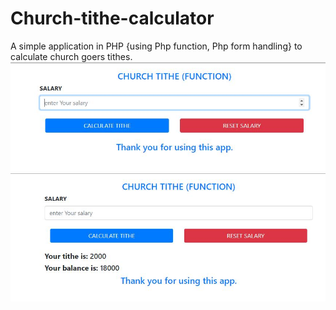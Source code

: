 # Church-tithe-calculator
A simple application in PHP {using Php function, Php form handling} to calculate church goers tithes.
![picture](before_calculation.Jpg)
![picture](after_calculation.Jpg)
